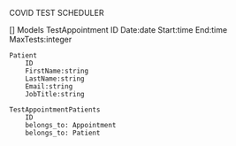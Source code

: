 COVID TEST SCHEDULER

[] Models 
    TestAppointment
        ID
        Date:date
        Start:time
        End:time 
        MaxTests:integer
        
    Patient 
        ID
        FirstName:string
        LastName:string
        Email:string
        JobTitle:string

    TestAppointmentPatients
        ID
        belongs_to: Appointment
        belongs_to: Patient


